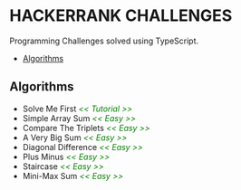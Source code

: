 # HACKERRANK CHALLENGES

Programming Challenges solved using TypeScript.

- [Algorithms](#algorithms)

## Algorithms
- Solve Me First _<span style="color: green;"><< Tutorial >></span>_
- Simple Array Sum _<span style="color: green;"><< Easy >></span>_
- Compare The Triplets _<span style="color: green;"><< Easy >></span>_
- A Very Big Sum _<span style="color: green;"><< Easy >></span>_
- Diagonal Difference _<span style="color: green;"><< Easy >></span>_
- Plus Minus _<span style="color: green;"><< Easy >></span>_
- Staircase _<span style="color: green;"><< Easy >></span>_
- Mini-Max Sum _<span style="color: green;"><< Easy >></span>_
